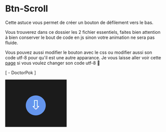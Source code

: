 # Btn-Scroll

Cette astuce vous permet de créer un bouton de défilement vers le bas.

Vous trouverez dans ce dossier les 2 fichier essentiels, faites bien attention à bien conserver le bout de code en js sinon votre animation ne sera pas fluide.

Vous pouvez aussi modifier le bouton avec le css ou modifier aussi son code utf-8 pour qu'il est une autre apparance. Je vous laisse aller voir cette [page](https://www.w3schools.com/charsets/ref_utf_arrows.asp) si vous voulez changer son code utf-8 :link:

[ - DoctorPok ]

<img src="https://github.com/DoctorPok42/Astuces-Web/blob/main/IMG/Btn-Scroll.PNG">
